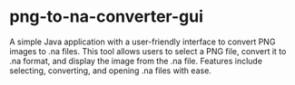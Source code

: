 # png-to-na-converter-gui
A simple Java application with a user-friendly interface to convert PNG images to .na files. This tool allows users to select a PNG file, convert it to .na format, and display the image from the .na file. Features include selecting, converting, and opening .na files with ease.
